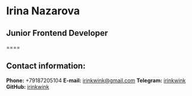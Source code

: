 # Irina Nazarova
## Junior Frontend Developer
====
## Contact information:


**Phone:** +79187205104
**E-mail:** irinkwink@gmail.com
**Telegram:** [irinkwink](https://t.me/irinkwink)
**GitHub:** [irinkwink](https://github.com/irinkwink)